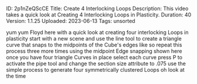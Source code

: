 ID: 2p1nZeQScCE
Title: Create 4 Interlocking Loops
Description: This video takes a quick look at Creating 4 Interlocking Loops in Plasticity.
Duration: 40
Version: 1.1.25
Uploaded: 2023-06-13
Tags: unsorted

yum yum Floyd here with a quick look at
creating four interlocking Loops in
plasticity start with a new scene and
use the line tool to create a triangle
curve that snaps to the midpoints of the
Cube's edges like so repeat this process
three more times using the midpoint Edge
snapping shown here
once you have four triangle Curves in
place
select each curve press P to activate
the pipe tool and change the section
size attribute to .075 use the simple
process to generate four symmetrically
clustered Loops oh look at the time
